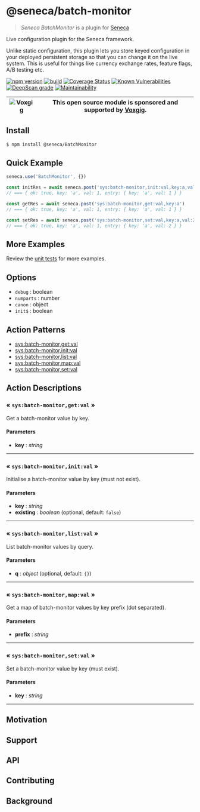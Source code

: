 # @seneca/batch-monitor

> _Seneca BatchMonitor_ is a plugin for [Seneca](http://senecajs.org)

Live configuration plugin for the Seneca framework.

Unlike static configuration, this plugin lets you store keyed
configuration in your deployed persistent storage so that you can
change it on the live system. This is useful for things like currency
exchange rates, feature flags, A/B testing etc.


[![npm version](https://img.shields.io/npm/v/@seneca/batch-monitor.svg)](https://npmjs.com/package/@seneca/config)
[![build](https://github.com/senecajs/SenecaBatchMonitor/actions/workflows/build.yml/badge.svg)](https://github.com/senecajs/SenecaBatch-Monitor/actions/workflows/build.yml)
[![Coverage Status](https://coveralls.io/repos/github/senecajs/SenecaBatchMonitor/badge.svg?branch=main)](https://coveralls.io/github/senecajs/SenecaBatch-Monitor?branch=main)
[![Known Vulnerabilities](https://snyk.io/test/github/senecajs/SenecaBatchMonitor/badge.svg)](https://snyk.io/test/github/senecajs/SenecaBatch-Monitor)
[![DeepScan grade](https://deepscan.io/api/teams/5016/projects/26547/branches/846930/badge/grade.svg)](https://deepscan.io/dashboard#view=project&tid=5016&pid=26547&bid=846930)
[![Maintainability](https://api.codeclimate.com/v1/badges/3e5e5c11a17dbfbdd894/maintainability)](https://codeclimate.com/github/senecajs/SenecaBatchMonitor/maintainability)

| ![Voxgig](https://www.voxgig.com/res/img/vgt01r.png) | This open source module is sponsored and supported by [Voxgig](https://www.voxgig.com). |
| ---------------------------------------------------- | --------------------------------------------------------------------------------------- |

## Install

```sh
$ npm install @seneca/BatchMonitor
```

## Quick Example

```js
seneca.use('BatchMonitor', {})

const initRes = await seneca.post('sys:batch-monitor,init:val,key:a,val:1')
// === { ok: true, key: 'a', val: 1, entry: { key: 'a', val: 1 } }

const getRes = await seneca.post('sys:batch-monitor,get:val,key:a')
// === { ok: true, key: 'a', val: 1, entry: { key: 'a', val: 1 } }

const setRes = await seneca.post('sys:batch-monitor,set:val,key:a,val:2')
// === { ok: true, key: 'a', val: 1, entry: { key: 'a', val: 2 } }

```

## More Examples

Review the [unit tests](test/BatchMonitor.test.ts) for more examples.



<!--START:options-->


## Options

* `debug` : boolean
* `numparts` : number
* `canon` : object
* `init$` : boolean


<!--END:options-->

<!--START:action-list-->


## Action Patterns

* [sys:batch-monitor,get:val](#-sysconfiggetval-)
* [sys:batch-monitor,init:val](#-sysconfiginitval-)
* [sys:batch-monitor,list:val](#-sysconfiglistval-)
* [sys:batch-monitor,map:val](#-sysconfigmapval-)
* [sys:batch-monitor,set:val](#-sysconfigsetval-)


<!--END:action-list-->

<!--START:action-desc-->


## Action Descriptions

### &laquo; `sys:batch-monitor,get:val` &raquo;

Get a batch-monitor value by key.


#### Parameters


* __key__ : _string_


----------
### &laquo; `sys:batch-monitor,init:val` &raquo;

Initialise a batch-monitor value by key (must not exist).


#### Parameters


* __key__ : _string_
* __existing__ : _boolean_ (optional, default: `false`)


----------
### &laquo; `sys:batch-monitor,list:val` &raquo;

List batch-monitor values by query.


#### Parameters


* __q__ : _object_ (optional, default: `{}`)


----------
### &laquo; `sys:batch-monitor,map:val` &raquo;

Get a map of batch-monitor values by key prefix (dot separated).


#### Parameters


* __prefix__ : _string_


----------
### &laquo; `sys:batch-monitor,set:val` &raquo;

Set a batch-monitor value by key (must exist).


#### Parameters


* __key__ : _string_


----------


<!--END:action-desc-->

## Motivation

## Support

## API

## Contributing

## Background
